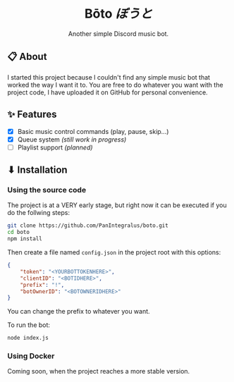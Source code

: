 <h1 align="center">Bōto <i>ぼうと</i></h1>
<p align="center">Another simple Discord music bot.</p>


## 📋 About
I started this project because I couldn't find any simple music bot that worked the way I want it to. You are free to do whatever you want with the project code, I have uploaded it on GitHub for personal convenience.

## ✨ Features
- [x] Basic music control commands (play, pause, skip...)
- [x] Queue system _(still work in progress)_
- [ ] Playlist support _(planned)_

## ⬇ Installation
### Using the source code
The project is at a VERY early stage, but right now it can be executed if you do the follwing steps:
```bash
git clone https://github.com/PanIntegralus/boto.git
cd boto
npm install
```
Then create a file named ``config.json`` in the project root with this options:
```json
{
    "token": "<YOURBOTTOKENHERE>",
    "clientID": "<BOTIDHERE>",
    "prefix": "!",
    "botOwnerID": "<BOTOWNERIDHERE>"
}
```
You can change the prefix to whatever you want.

To run the bot:
```bash
node index.js
```

### Using Docker
Coming soon, when the project reaches a more stable version.
